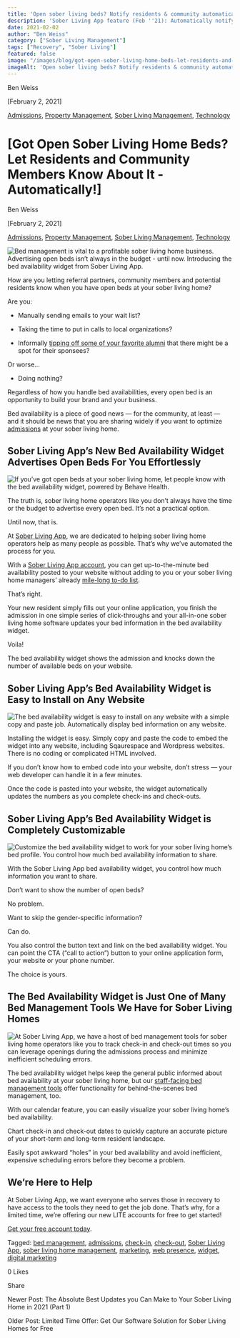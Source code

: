 ```yaml
---
title: 'Open sober living beds? Notify residents & community automatically!'
description: 'Sober Living App feature (Feb ''21): Automatically notify residents & community about open beds. Fill vacancies faster!'
date: 2021-02-02
author: "Ben Weiss"
category: ["Sober Living Management"]
tags: ["Recovery", "Sober Living"]
featured: false
image: "/images/blog/got-open-sober-living-home-beds-let-residents-and-community-members-know-about-it-automatically/Screen_Shot_2021-02-01_at_7.58.49_AM.png"
imageAlt: 'Open sober living beds? Notify residents & community automatically!'
---
```


Ben Weiss

[February 2, 2021]

[Admissions](/sober-living-app-blog/category/Admissions), [Property Management](/sober-living-app-blog/category/Property+Management), [Sober Living Management](/sober-living-app-blog/category/Sober+Living+Management), [Technology](/sober-living-app-blog/category/Technology)

#  [Got Open Sober Living Home Beds? Let Residents and Community Members Know About It - Automatically!]

Ben Weiss

[February 2, 2021]

[Admissions](/sober-living-app-blog/category/Admissions), [Property Management](/sober-living-app-blog/category/Property+Management), [Sober Living Management](/sober-living-app-blog/category/Sober+Living+Management), [Technology](/sober-living-app-blog/category/Technology)

![Bed management is vital to a profitable sober living home business. Advertising open beds isn’t always in the budget - until now. Introducing the bed availability widget from Sober Living App.](/images/blog/got-open-sober-living-home-beds-let-residents-and-community-members-know-about-it-automatically/Screen_Shot_2021-02-01_at_7.58.35_AM.png)

How are you letting referral partners, community members and potential residents know when you have open beds at your sober living home? 

Are you: 

  * Manually sending emails to your wait list? 

  * Taking the time to put in calls to local organizations?

  * Informally [tipping off some of your favorite alumni](https://soberlivingapp.com/sober-living-app-blog/2020/6/16/how-to-turn-alumni-recovery-success-into-new-residents-for-your-sober-living-home) that there might be a spot for their sponsees?

Or worse…

  * Doing nothing? 

Regardless of how you handle bed availabilities, every open bed is an opportunity to build your brand and your business.

Bed availability is a piece of good news — for the community, at least — and it should be news that you are sharing widely if you want to optimize [admissions](/admission) at your sober living home. 

## Sober Living App’s New Bed Availability Widget Advertises Open Beds For You Effortlessly

![If you’ve got open beds at your sober living home, let people know with the bed availability widget, powered by Behave Health.](/images/blog/got-open-sober-living-home-beds-let-residents-and-community-members-know-about-it-automatically/Screen_Shot_2021-02-01_at_7.58.49_AM.png)

The truth is, sober living home operators like you don’t always have the time or the budget to advertise every open bed. It’s not a practical option.

Until now, that is. 

At [Sober Living App](/), we are dedicated to helping sober living home operators help as many people as possible. That’s why we’ve automated the process for you. 

With a [Sober Living App account](https://apps.behavehealth.com/signup), you can get up-to-the-minute bed availability posted to your website without adding to you or your sober living home managers’ already [mile-long to-do list](/2020/8/5/5-things-your-sober-living-home-manager-is-afraid-to-tell-you).

That’s right. 

Your new resident simply fills out your online application, you finish the admission in one simple series of click-throughs and your all-in-one sober living home software updates your bed information in the bed availability widget. 

Voila! 

The bed availability widget shows the admission and knocks down the number of available beds on your website.

## Sober Living App’s Bed Availability Widget is Easy to Install on Any Website

![The bed availability widget is easy to install on any website with a simple copy and paste job. Automatically display bed information on any website.](/images/blog/got-open-sober-living-home-beds-let-residents-and-community-members-know-about-it-automatically/Screen_Shot_2021-02-01_at_7.59.06_AM.png)

Installing the widget is easy. Simply copy and paste the code to embed the widget into any website, including Sqaurespace and Wordpress websites. There is no coding or complicated HTML involved. 

If you don’t know how to embed code into your website, don’t stress — your web developer can handle it in a few minutes. 

Once the code is pasted into your website, the widget automatically updates the numbers as you complete check-ins and check-outs.

## Sober Living App’s Bed Availability Widget is Completely Customizable

![Customize the bed availability widget to work for your sober living home’s bed profile. You control how much bed availability information to share.](/images/blog/got-open-sober-living-home-beds-let-residents-and-community-members-know-about-it-automatically/Screen_Shot_2021-02-01_at_7.59.16_AM.png)

With the Sober Living App bed availability widget, you control how much information you want to share. 

Don’t want to show the number of open beds? 

No problem. 

Want to skip the gender-specific information? 

Can do. 

You also control the button text and link on the bed availability widget. You can point the CTA (“call to action”) button to your online application form, your website or your phone number. 

The choice is yours. 

## The Bed Availability Widget is Just One of Many Bed Management Tools We Have for Sober Living Homes 

![At Sober Living App, we have a host of bed management tools for sober living home operators like you to track check-in and check-out times so you can leverage openings during the admissions process and minimize inefficient scheduling errors.](/images/blog/got-open-sober-living-home-beds-let-residents-and-community-members-know-about-it-automatically/Screen_Shot_2021-02-01_at_7.59.24_AM.png)

The bed availability widget helps keep the general public informed about bed availability at your sober living home, but our [staff-facing bed management tools](/housing) offer functionality for behind-the-scenes bed management, too. 

With our calendar feature, you can easily visualize your sober living home’s bed availability. 

Chart check-in and check-out dates to quickly capture an accurate picture of your short-term and long-term resident landscape. 

Easily spot awkward “holes” in your bed availability and avoid inefficient, expensive scheduling errors before they become a problem. 

## We’re Here to Help                                                    

At Sober Living App, we want everyone who serves those in recovery to have access to the tools they need to get the job done. That’s why, for a limited time, we’re offering our new LITE accounts for free to get started! 

[Get your free account today](https://apps.behavehealth.com/signup).

Tagged: [bed management](/sober-living-app-blog/tag/bed+management), [admissions](/sober-living-app-blog/tag/admissions), [check-in](/sober-living-app-blog/tag/check-in), [check-out](/sober-living-app-blog/tag/check-out), [Sober Living App](/sober-living-app-blog/tag/Sober+Living+App), [sober living home management](/sober-living-app-blog/tag/sober+living+home+management), [marketing](/sober-living-app-blog/tag/marketing), [web presence](https://soberlivingapp.com/sober-living-app-blog/tag/web+presence), [widget](https://soberlivingapp.com/sober-living-app-blog/tag/widget), [digital marketing](/sober-living-app-blog/tag/digital+marketing)

0 Likes

Share

Newer Post: The Absolute Best Updates you Can Make to Your Sober Living Home in 2021 (Part 1)

Older Post: Limited Time Offer: Get Our Software Solution for Sober Living Homes for Free